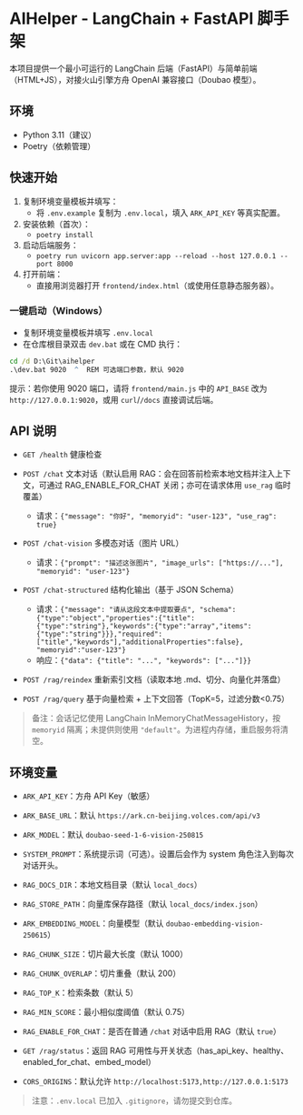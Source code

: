 # AIHelper - LangChain + FastAPI 脚手架

本项目提供一个最小可运行的 LangChain 后端（FastAPI）与简单前端（HTML+JS），对接火山引擎方舟 OpenAI 兼容接口（Doubao 模型）。

## 环境
- Python 3.11（建议）
- Poetry（依赖管理）

## 快速开始
1. 复制环境变量模板并填写：
   - 将 `.env.example` 复制为 `.env.local`，填入 `ARK_API_KEY` 等真实配置。
2. 安装依赖（首次）：
   - `poetry install`
3. 启动后端服务：
   - `poetry run uvicorn app.server:app --reload --host 127.0.0.1 --port 8000`
4. 打开前端：
   - 直接用浏览器打开 `frontend/index.html`（或使用任意静态服务器）。

### 一键启动（Windows）
- 复制环境变量模板并填写 `.env.local`
- 在仓库根目录双击 `dev.bat` 或在 CMD 执行：

````bat
cd /d D:\Git\aihelper
.\dev.bat 9020  ^  REM 可选端口参数，默认 9020
````

提示：若你使用 9020 端口，请将 `frontend/main.js` 中的 `API_BASE` 改为 `http://127.0.0.1:9020`，或用 `curl`/`/docs` 直接调试后端。


## API 说明
- `GET /health` 健康检查
- `POST /chat` 文本对话（默认启用 RAG：会在回答前检索本地文档并注入上下文，可通过 RAG_ENABLE_FOR_CHAT 关闭；亦可在请求体用 `use_rag` 临时覆盖）
  - 请求：`{"message": "你好", "memoryid": "user-123", "use_rag": true}`
- `POST /chat-vision` 多模态对话（图片 URL）
  - 请求：`{"prompt": "描述这张图片", "image_urls": ["https://..."], "memoryid": "user-123"}`

- `POST /chat-structured` 结构化输出（基于 JSON Schema）
  - 请求：`{"message": "请从这段文本中提取要点", "schema": {"type":"object","properties":{"title":{"type":"string"},"keywords":{"type":"array","items":{"type":"string"}}},"required":["title","keywords"],"additionalProperties":false}, "memoryid":"user-123"}`
  - 响应：`{"data": {"title": "...", "keywords": ["..."]}}`

- `POST /rag/reindex` 重新索引文档（读取本地 .md、切分、向量化并落盘）
- `POST /rag/query` 基于向量检索 + 上下文回答（TopK=5，过滤分数<0.75）


> 备注：会话记忆使用 LangChain InMemoryChatMessageHistory，按 `memoryid` 隔离；未提供则使用 `"default"`。为进程内存储，重启服务将清空。

## 环境变量
- `ARK_API_KEY`：方舟 API Key（敏感）
- `ARK_BASE_URL`：默认 `https://ark.cn-beijing.volces.com/api/v3`
- `ARK_MODEL`：默认 `doubao-seed-1-6-vision-250815`
- `SYSTEM_PROMPT`：系统提示词（可选）。设置后会作为 system 角色注入到每次对话开头。
- `RAG_DOCS_DIR`：本地文档目录（默认 `local_docs`）
- `RAG_STORE_PATH`：向量库保存路径（默认 `local_docs/index.json`）
- `ARK_EMBEDDING_MODEL`：向量模型（默认 `doubao-embedding-vision-250615`）
- `RAG_CHUNK_SIZE`：切片最大长度（默认 1000）
- `RAG_CHUNK_OVERLAP`：切片重叠（默认 200）
- `RAG_TOP_K`：检索条数（默认 5）
- `RAG_MIN_SCORE`：最小相似度阈值（默认 0.75）
- `RAG_ENABLE_FOR_CHAT`：是否在普通 `/chat` 对话中启用 RAG（默认 `true`）
- `GET /rag/status`：返回 RAG 可用性与开关状态（has_api_key、healthy、enabled_for_chat、embed_model）

- `CORS_ORIGINS`：默认允许 `http://localhost:5173,http://127.0.0.1:5173`

> 注意：`.env.local` 已加入 `.gitignore`，请勿提交到仓库。

